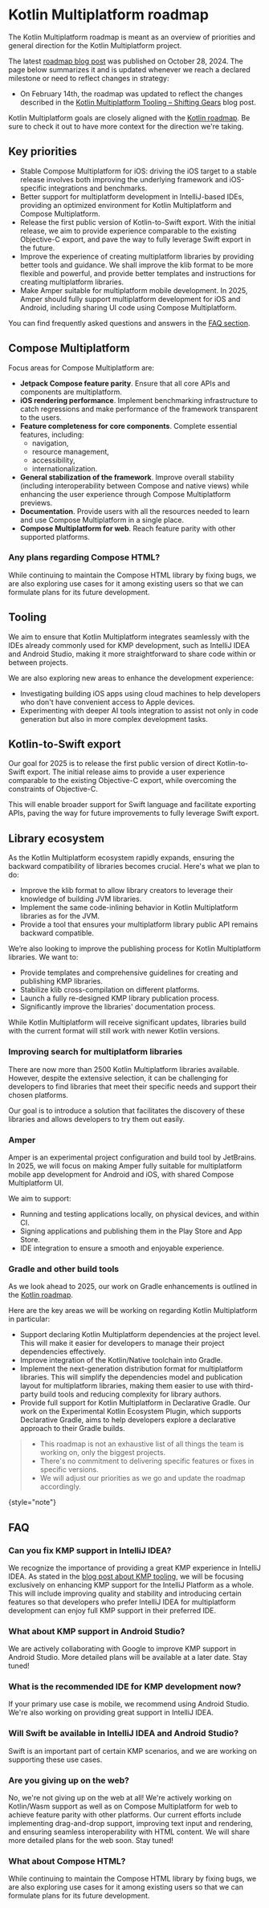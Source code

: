 # Kotlin Multiplatform roadmap

The Kotlin Multiplatform roadmap is meant as an overview of priorities and general direction for the Kotlin Multiplatform project.

The latest [roadmap blog post](https://blog.jetbrains.com/kotlin/2024/10/kotlin-multiplatform-development-roadmap-for-2025/)
was published on October 28, 2024.
The page below summarizes it and is updated whenever we reach a declared milestone or need to reflect changes in strategy:

* On February 14th, the roadmap was updated to reflect the changes described in the [Kotlin Multiplatform Tooling – Shifting Gears](https://blog.jetbrains.com/kotlin/2025/02/kotlin-multiplatform-tooling-shifting-gears/)
    blog post.

Kotlin Multiplatform goals are closely aligned with the [Kotlin roadmap](https://kotlinlang.org/docs/roadmap.html).
Be sure to check it out to have more context for the direction we're taking.

## Key priorities

* Stable Compose Multiplatform for iOS: driving the iOS target to a stable release involves both improving the underlying framework
    and iOS-specific integrations and benchmarks.
* Better support for multiplatform development in IntelliJ-based IDEs,
    providing an optimized environment for Kotlin Multiplatform and Compose Multiplatform.
* Release the first public version of Kotlin-to-Swift export. With the initial release, we aim to provide experience comparable
    to the existing Objective-C export, and pave the way to fully leverage Swift export in the future.
* Improve the experience of creating multiplatform libraries by providing better tools and guidance. We shall improve
    the klib format to be more flexible and powerful, and provide better templates and instructions for creating multiplatform
    libraries.
* Make Amper suitable for multiplatform mobile development. In 2025, Amper should fully support multiplatform development
    for iOS and Android, including sharing UI code using Compose Multiplatform.

You can find frequently asked questions and answers in the [FAQ section](#faq).

## Compose Multiplatform

Focus areas for Compose Multiplatform are:

* **Jetpack Compose feature parity**. Ensure that all core APIs and components are multiplatform.
* **iOS rendering performance**. Implement benchmarking infrastructure to catch regressions and make performance
    of the framework transparent to the users.
* **Feature completeness for core components**. Complete essential features, including:
    * navigation,
    * resource management,
    * accessibility,
    * internationalization.
* **General stabilization of the framework**. Improve overall stability (including interoperability between Compose and native views)
    while enhancing the user experience through Compose Multiplatform previews.
* **Documentation**. Provide users with all the resources needed to learn and use Compose Multiplatform in a single place.
* **Compose Multiplatform for web**. Reach feature parity with other supported platforms.

### Any plans regarding Compose HTML?

While continuing to maintain the Compose HTML library by fixing bugs, we are also exploring use cases for it among existing users
so that we can formulate plans for its future development.

## Tooling

We aim to ensure that Kotlin Multiplatform integrates seamlessly with the IDEs already commonly used for KMP development,
such as IntelliJ IDEA and Android Studio, making it more straightforward to share code within or between projects.

We are also exploring new areas to enhance the development experience:

* Investigating building iOS apps using cloud machines to help developers who don't have convenient access to Apple devices.
* Experimenting with deeper AI tools integration to assist not only in code generation but also in more complex development tasks.

## Kotlin-to-Swift export

Our goal for 2025 is to release the first public version of direct Kotlin-to-Swift export.
The initial release aims to provide a user experience comparable to the existing Objective-C export,
while overcoming the constraints of Objective-C.

This will enable broader support for Swift language and facilitate exporting APIs,
paving the way for future improvements to fully leverage Swift export.

## Library ecosystem

As the Kotlin Multiplatform ecosystem rapidly expands, ensuring the backward compatibility of libraries becomes crucial.
Here's what we plan to do:

* Improve the klib format to allow library creators to leverage their knowledge of building JVM libraries.
* Implement the same code-inlining behavior in Kotlin Multiplatform libraries as for the JVM.
* Provide a tool that ensures your multiplatform library public API remains backward compatible.

We’re also looking to improve the publishing process for Kotlin Multiplatform libraries. We want to:

* Provide templates and comprehensive guidelines for creating and publishing KMP libraries.
* Stabilize klib cross-compilation on different platforms.
* Launch a fully re-designed KMP library publication process.
* Significantly improve the libraries' documentation process.

While Kotlin Multiplatform will receive significant updates, libraries build with the current format will still work
with newer Kotlin versions.

### Improving search for multiplatform libraries

There are now more than 2500 Kotlin Multiplatform libraries available.
However, despite the extensive selection, it can be challenging for developers to find libraries that meet their specific
needs and support their chosen platforms.

Our goal is to introduce a solution that facilitates the discovery of these libraries and allows developers to try them out easily.

### Amper

Amper is an experimental project configuration and build tool by JetBrains. In 2025, we will focus on making Amper fully
suitable for multiplatform mobile app development for Android and iOS, with shared Compose Multiplatform UI.

We aim to support:

* Running and testing applications locally, on physical devices, and within CI.
* Signing applications and publishing them in the Play Store and App Store.
* IDE integration to ensure a smooth and enjoyable experience.

### Gradle and other build tools

As we look ahead to 2025, our work on Gradle enhancements is outlined in the [Kotlin roadmap](https://kotlinlang.org/docs/roadmap.html#tooling).

Here are the key areas we will be working on regarding Kotlin Multiplatform in particular:

* Support declaring Kotlin Multiplatform dependencies at the project level. This will make it easier for developers
    to manage their project dependencies effectively.
* Improve integration of the Kotlin/Native toolchain into Gradle.
* Implement the next-generation distribution format for multiplatform libraries.
    This will simplify the dependencies model and publication layout for multiplatform libraries, making them easier
    to use with third-party build tools and reducing complexity for library authors.
* Provide full support for Kotlin Multiplatform in Declarative Gradle.
    Our work on the Experimental Kotlin Ecosystem Plugin, which supports Declarative Gradle, aims to help developers
    explore a declarative approach to their Gradle builds.

> * This roadmap is not an exhaustive list of all things the team is working on, only the biggest projects.
> * There's no commitment to delivering specific features or fixes in specific versions.
> * We will adjust our priorities as we go and update the roadmap accordingly.
>
{style="note"}

## FAQ

### Can you fix KMP support in IntelliJ IDEA?

We recognize the importance of providing a great KMP experience in IntelliJ IDEA.
As stated in the [blog post about KMP tooling](https://blog.jetbrains.com/kotlin/2025/02/kotlin-multiplatform-tooling-shifting-gears/),
we will be focusing exclusively on enhancing KMP support for the IntelliJ Platform as a whole.
This will include improving quality and stability and introducing certain features so that developers who prefer
IntelliJ IDEA for multiplatform development can enjoy full KMP support in their preferred IDE.

### What about KMP support in Android Studio?

We are actively collaborating with Google to improve KMP support in Android Studio.
More detailed plans will be available at a later date.
Stay tuned!

### What is the recommended IDE for KMP development now?

If your primary use case is mobile, we recommend using Android Studio.
We're also working on providing great support in IntelliJ IDEA.

### Will Swift be available in IntelliJ IDEA and Android Studio?

Swift is an important part of certain KMP scenarios, and we are working on supporting these use cases.

### Are you giving up on the web?

No, we're not giving up on the web at all!
We're actively working on Kotlin/Wasm support as well as on Compose Multiplatform for web to achieve feature parity
with other platforms.
Our current efforts include implementing drag-and-drop support, improving text input and rendering, and ensuring seamless
interoperability with HTML content.
We will share more detailed plans for the web soon. Stay tuned!

### What about Compose HTML?

While continuing to maintain the Compose HTML library by fixing bugs, we are also exploring use cases for it among existing users
so that we can formulate plans for its future development.